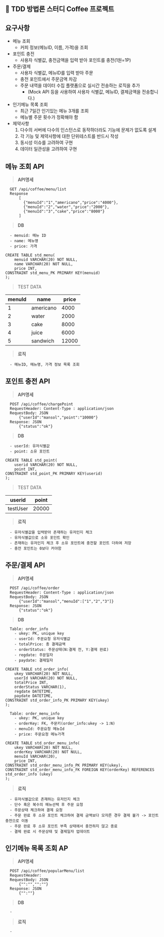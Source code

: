 ## 🙌 TDD 방법론 스터디 Coffee 프로젝트

## 요구사항
  - 메뉴 조회
    - 커피 정보(메뉴ID, 이름, 가격)을 조회
  - 포인트 충전
    - 사용자 식별값, 충전금액을 입력 받아 포인트를 충전(1원=1P)
  - 주문/결제
    - 사용자 식별값, 메뉴ID를 입력 받아 주문
    - 충전 포인트에서 주문금액 차감
    - 주문 내역을 데이터 수집 플랫폼으로 실시간 전송하는 로직을 추가
      - (Mock API 등을 사용하여 사용자 식별값, 메뉴ID, 결제금액을 전송합니다.)
  - 인기메뉴 목록 조회
    - 최근 7일간 인기있는 메뉴 3개를 조회
    - 메뉴별 주문 횟수가 정확해야 함
  - 제약사항
    1. 다수의 서버에 다수의 인스턴스로 동작하더라도 기능에 문제가 없도록 설계
    2. 각 기능 및 제약사항에 대한 단위테스트를 반드시 작성
    3. 동시성 이슈를 고려하여 구현
    4. 데이터 일관성을 고려하여 구현

## 메뉴 조회 API
> **API명세**
```
  GET /api/coffee/menu/list
  Response
      [
        {"menuId":"1","americano","price":"4000"},
        {"menuId":"2","water","price":"2000"},
        {"menuId":"3","cake","price":"8000"}
      ]
```
> **DB**
```
  - menuid: 메뉴 ID
  - name: 메뉴명
  - price: 가격

CREATE TABLE std_menu(
    menuid VARCHAR(20) NOT NULL,
    name VARCHAR(20) NOT NULL,
    price INT,
CONSTRAINT std_menu_PK PRIMARY KEY(menuid)
);
```
> TEST DATA

  | menuId | name | price |
  | --- | --- | --- |
  | 1 | americano | 4000 |
  | 2 | water | 2000 |
  | 3 | cake | 8000 |
  | 4 | juice | 6000 |
  | 5 | sandwich | 12000 |

> **로직**
```
  - 메뉴ID, 메뉴명, 가격 정보 목록 조회
```
## 포인트 충전 API
> **API명세**
```
  POST /api/coffee/chargePoint
  RequestHeader: Content-Type : application/json
  RequestBody: JSON
      {"userId":"mansol","point":"10000"}
  Response: JSON
      {"status":"ok"}
```
> **DB**
```
  - userId: 유저식별값
  - point: 소유 포인트

CREATE TABLE std_point(
    userid VARCHAR(20) NOT NULL,
    point INT,
CONSTRAINT std_point_PK PRIMARY KEY(userid)
);
```
> TEST DATA

  | userid | point |
  | --- | --- |
  | testUser | 20000 |

> **로직**
```
  - 유저식별값을 입력받아 존재하는 유저인지 체크
  - 유저식별값으로 소유 포인트 확인
  - 존재하는 유저인지 체크 후 소유 포인트에 충전할 포인트 더하여 저장
  - 충전 포인트는 0보다 커야함
```
## 주문/결제 API
> **API명세**
```
  POST /api/coffee/order
  RequestHeader: Content-Type : application/json
  RequestBody: JSON
      {"userId":"mansol","menuId":["1","2","3"]}
  Response: JSON
      {"status":"ok"}
```
> **DB**
```
  Table: order_info  
    - ukey: PK, unique key
    - userId: 주문요청 유저식별값
    - totalPrice: 총 결제금액
    - orderStatus: 주문상태(N:결제 전, Y:결제 완료)
    - regdate: 주문일자
    - paydate: 결제일자

CREATE TABLE std_order_info(
    ukey VARCHAR(20) NOT NULL,
    userId VARCHAR(20) NOT NULL,
    totalPrice INT,
    orderStatus VARCHAR(1),
    regdate DATETIME,
    paydate DATETIME,
CONSTRAINT std_order_info_PK PRIMARY KEY(ukey)
);

  Table: order_menu_info
    - ukey: PK, unique key
    - orderKey: FK, 주문키(order_info:ukey -> 1:N)
    - menuId: 주문요청 메뉴Id
    - price: 주문요청 메뉴가격

CREATE TABLE std_order_menu_info(
    ukey VARCHAR(20) NOT NULL,
    orderKey VARCHAR(20) NOT NULL,
    menuId VARCHAR(20),
    price INT,
CONSTRAINT std_order_menu_info_PK PRIMARY KEY(ukey),
CONSTRAINT std_order_menu_info_FK FOREIGN KEY(orderKey) REFERENCES std_order_info (ukey) 
);
```
> **로직**
```
  - 유저식별값으로 존재하는 유저인지 체크
  - 단수 혹은 복수의 메뉴선택 후 주문 요청
  - 주문상태 체크하여 결제 요청
  - 주문 완료 후 소유 포인트 체크하여 결제 금액보다 모자른 경우 결제 불가 -> 포인트 충전으로 이동
  - 주문 완료 후 소유 포인트 부족 상태에서 충전하지 않고 종료
  - 결제 완료 시 주문상태 및 결제일자 업데이트
```
## 인기메뉴 목록 조회 AP
> **API명세**
```
  POST /api/coffee/popularMenu/list
  RequestHeader: 
  RequestBody: JSON
      {"":"","":""}
  Response: JSON
      {"":""}
```
> **DB**
```
  -
``` 
> **로직**
```
  - 
```
